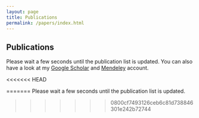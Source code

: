 ```yaml
---
layout: page
title: Publications
permalink: /papers/index.html
---
```


## Publications

Please wait a few seconds until the publication list is updated. You can also have a look at my [Google Scholar](http://scholar.google.com/citations?user=dzuKyxwAAAAJ&hl=en) and [Mendeley](http://www.mendeley.com/profiles/ozan-keysan/) account.

<<<<<<< HEAD
<script src="http://www.bibbase.org/show?bib=www.bibbase.org/mendeley/d6cb8f0be3&&groupby=type&jsonp=1&folding=0"></script> 
=======
Please wait a few seconds until the publication list is updated.
<script src="http://bibbase.org/show?bib=http://bibbase.org/mendeley2/363361&groupby=type&jsonp=1&folding=0"></script> 
>>>>>>> 0800cf7493126ceb6c81d738846301e242b72744
